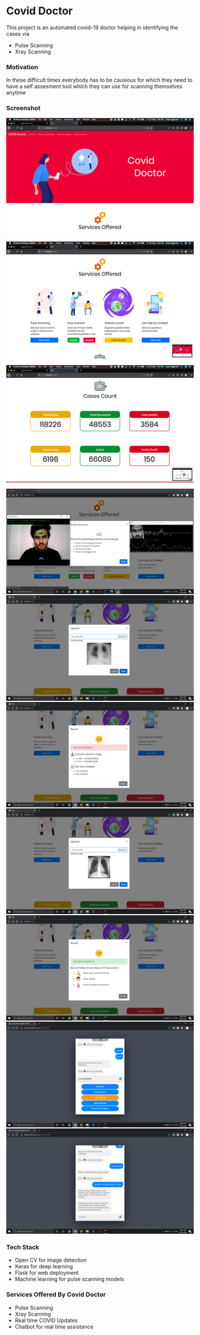 # Covid Doctor

This project is an automated covid-19 doctor helping in identifying the cases via

- Pulse Scanning
- Xray Scanning

### Motivation

In these difficult times everybody has to be causious for which they need to have a self assesment tool which they can use for scanning themselves anytime

### Screenshot

![picture alt](static/images/1.png "Home Page")

![picture alt](static/images/2.png "Services")

![picture alt](static/images/4.png "Live Stats")

![picture alt](static/images/Pulse_Detection.png "Pulse Waveform")
![picture alt](static/images/X_Ray_P.png "Covid Positive Xray Inputted")
![picture alt](static/images/Prediction.png "Positive Prediction")
![picture alt](static/images/X_Ray_N.png "Covid Negative Xray Inputted")
![picture alt](static/images/Prediction_2.png "Negative Prediction")
![picture alt](static/images/Self_Assessment_1.png "Self Assessment Chatbot")
![picture alt](static/images/Self_Assessment_2.png "Self Assessment Chatbot")

### Tech Stack

- Open CV for image detection
- Keras for deep learning
- Flask for web deployment
- Machine learning for pulse scanning models

### Services Offered By Covid Doctor

- Pulse Scanning
- Xray Scanning
- Real time COVID Updates
- Chatbot for real time assistance
